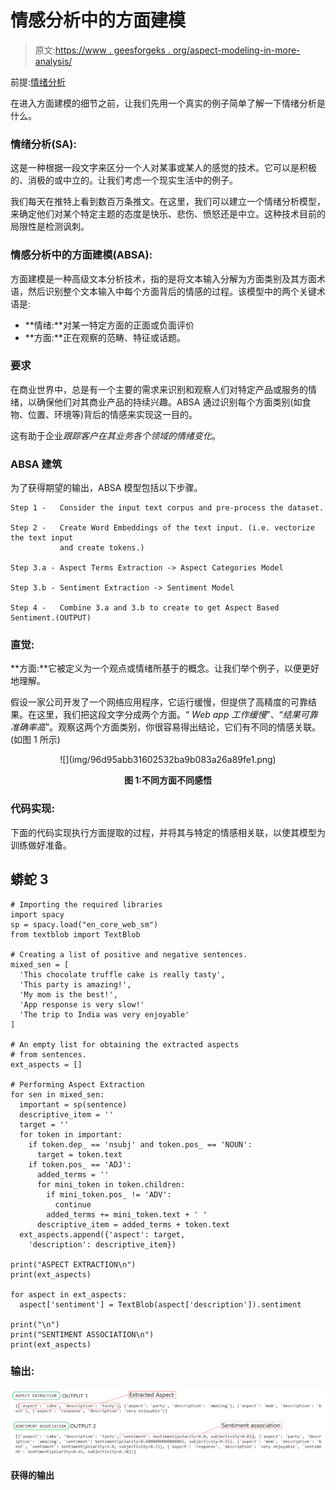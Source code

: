 # 情感分析中的方面建模

> 原文:[https://www . geesforgeks . org/aspect-modeling-in-more-analysis/](https://www.geeksforgeeks.org/aspect-modelling-in-sentiment-analysis/)

前提:[情绪分析](https://www.geeksforgeeks.org/twitter-sentiment-analysis-using-python/)

在进入方面建模的细节之前，让我们先用一个真实的例子简单了解一下情绪分析是什么。

### **情绪分析(SA):**

这是一种根据一段文字来区分一个人对某事或某人的感觉的技术。它可以是积极的、消极的或中立的。让我们考虑一个现实生活中的例子。

我们每天在推特上看到数百万条推文。在这里，我们可以建立一个情绪分析模型，来确定他们对某个特定主题的态度是快乐、悲伤、愤怒还是中立。这种技术目前的局限性是检测讽刺。

### **情感分析中的方面建模(ABSA):**

方面建模是一种高级文本分析技术，指的是将文本输入分解为方面类别及其方面术语，然后识别整个文本输入中每个方面背后的情感的过程。该模型中的两个关键术语是:

*   **情绪:**对某一特定方面的正面或负面评价
*   **方面:**正在观察的范畴、特征或话题。

### **要求**

在商业世界中，总是有一个主要的需求来识别和观察人们对特定产品或服务的情绪，以确保他们对其商业产品的持续兴趣。ABSA 通过识别每个方面类别(如食物、位置、环境等)背后的情感来实现这一目的。

这有助于企业*跟踪客户在其业务各个领域的情绪变化*。

### **ABSA 建筑**

为了获得期望的输出，ABSA 模型包括以下步骤。

```
Step 1 -   Consider the input text corpus and pre-process the dataset. 

Step 2 -   Create Word Embeddings of the text input. (i.e. vectorize the text input 
           and create tokens.)

Step 3.a - Aspect Terms Extraction -> Aspect Categories Model 

Step 3.b - Sentiment Extraction -> Sentiment Model 

Step 4 -   Combine 3.a and 3.b to create to get Aspect Based Sentiment.(OUTPUT)
```

### **直觉:**

**方面:**它被定义为一个观点或情绪所基于的概念。让我们举个例子，以便更好地理解。

假设一家公司开发了一个网络应用程序，它运行缓慢，但提供了高精度的可靠结果。在这里，我们把这段文字分成两个方面。“ *Web app 工作缓慢*”、“*结果可靠准确率高*”。观察这两个方面类别，你很容易得出结论，它们有不同的情感关联。(如图 1 所示)

<center>
![](img/96d95abb31602532ba9b083a26a89fe1.png)

**图 1:不同方面不同感悟**

</center>

### **代码实现:**

下面的代码实现执行方面提取的过程，并将其与特定的情感相关联，以使其模型为训练做好准备。

## 蟒蛇 3

```
# Importing the required libraries
import spacy
sp = spacy.load("en_core_web_sm")
from textblob import TextBlob

# Creating a list of positive and negative sentences.
mixed_sen = [
  'This chocolate truffle cake is really tasty',
  'This party is amazing!',
  'My mom is the best!',
  'App response is very slow!'
  'The trip to India was very enjoyable'
]

# An empty list for obtaining the extracted aspects
# from sentences. 
ext_aspects = []

# Performing Aspect Extraction
for sen in mixed_sen:
  important = sp(sentence)
  descriptive_item = ''
  target = ''
  for token in important:
    if token.dep_ == 'nsubj' and token.pos_ == 'NOUN':
      target = token.text
    if token.pos_ == 'ADJ':
      added_terms = ''
      for mini_token in token.children:
        if mini_token.pos_ != 'ADV':
          continue
        added_terms += mini_token.text + ' '
      descriptive_item = added_terms + token.text
  ext_aspects.append({'aspect': target,
    'description': descriptive_item})

print("ASPECT EXTRACTION\n")
print(ext_aspects)

for aspect in ext_aspects:
  aspect['sentiment'] = TextBlob(aspect['description']).sentiment

print("\n")
print("SENTIMENT ASSOCIATION\n")
print(ext_aspects)
```

### **输出:**

![](img/259afa8b250ff71bef8508be0e9704b9.png)

**获得的输出**